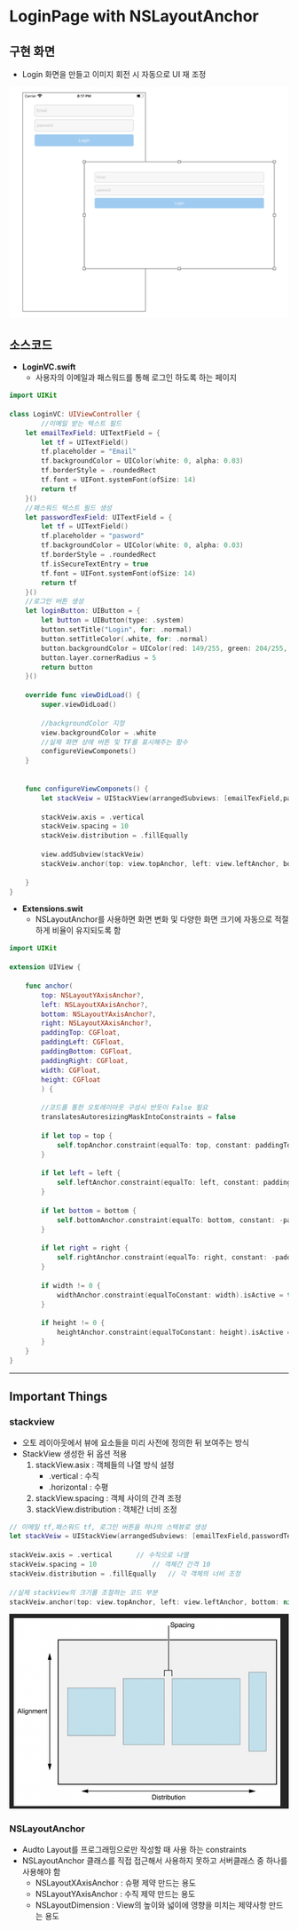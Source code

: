 # LoginPage with NSLayoutAnchor



## 구현 화면 

- Login 화면을 만들고 이미지 회전 시 자동으로 UI 재 조정

![200430_loginVC_UI](../image/200430_loginVC_UI.png)



## 소스코드

- **LoginVC.swift**
  - 사용자의 이메일과 패스워드를 통해 로그인 하도록 하는 페이지

```swift
import UIKit

class LoginVC: UIViewController {
		//이메일 받는 텍스트 필드
    let emailTexField: UITextField = {
        let tf = UITextField()
        tf.placeholder = "Email"
        tf.backgroundColor = UIColor(white: 0, alpha: 0.03)
        tf.borderStyle = .roundedRect
        tf.font = UIFont.systemFont(ofSize: 14)
        return tf
    }()
    //패스워드 텍스트 필드 생성
    let passwordTexField: UITextField = {
        let tf = UITextField()
        tf.placeholder = "pasword"
        tf.backgroundColor = UIColor(white: 0, alpha: 0.03)
        tf.borderStyle = .roundedRect
        tf.isSecureTextEntry = true
        tf.font = UIFont.systemFont(ofSize: 14)
        return tf
    }()
    //로그인 버튼 생성
    let loginButton: UIButton = {
        let button = UIButton(type: .system)
        button.setTitle("Login", for: .normal)
        button.setTitleColor(.white, for: .normal)
        button.backgroundColor = UIColor(red: 149/255, green: 204/255, blue: 244/255, alpha: 1)
        button.layer.cornerRadius = 5
        return button
    }()
    
    override func viewDidLoad() {
        super.viewDidLoad()
        
        //backgroundColor 지정
        view.backgroundColor = .white
        //실제 화면 상에 버튼 및 TF를 표시해주는 함수
        configureViewComponets()
    }

    
    func configureViewComponets() {
        let stackVeiw = UIStackView(arrangedSubviews: [emailTexField,passwordTexField,loginButton])
        
        stackVeiw.axis = .vertical
        stackVeiw.spacing = 10
        stackVeiw.distribution = .fillEqually
        
        view.addSubview(stackVeiw)
        stackVeiw.anchor(top: view.topAnchor, left: view.leftAnchor, bottom: nil, right: view.rightAnchor, paddingTop: 40, paddingLeft: 40, paddingBottom: 0, paddingRight: 40, width: 0, height: 140)
        
    }
}

```

- **Extensions.swit**
  - NSLayoutAnchor를 사용하면 화면 변화 및 다양한 화면 크기에 자동으로 적절하게 비율이 유지되도록 함

```swift
import UIKit

extension UIView {
    
    func anchor(
        top: NSLayoutYAxisAnchor?,
        left: NSLayoutXAxisAnchor?,
        bottom: NSLayoutYAxisAnchor?,
        right: NSLayoutXAxisAnchor?,
        paddingTop: CGFloat,
        paddingLeft: CGFloat,
        paddingBottom: CGFloat,
        paddingRight: CGFloat,
        width: CGFloat,
        height: CGFloat
        ) {
      
        //코드를 통한 오토레이아웃 구성시 반듯이 False 필요
        translatesAutoresizingMaskIntoConstraints = false

        if let top = top {
            self.topAnchor.constraint(equalTo: top, constant: paddingTop).isActive = true
        }
        
        if let left = left {
            self.leftAnchor.constraint(equalTo: left, constant: paddingLeft).isActive = true
        }
        
        if let bottom = bottom {
            self.bottomAnchor.constraint(equalTo: bottom, constant: -paddingBottom).isActive = true
        }
        
        if let right = right {
            self.rightAnchor.constraint(equalTo: right, constant: -paddingRight).isActive = true
        }
        
        if width != 0 {
            widthAnchor.constraint(equalToConstant: width).isActive = true
        }
        
        if height != 0 {
            heightAnchor.constraint(equalToConstant: height).isActive = true
        }
    }
}

```



---

## Important Things

### stackview

- 오토 레이아웃에서 뷰에 요소들을 미리 사전에 정의한 뒤 보여주는 방식
- StackView 생성한 뒤 옵션 적용
  1. stackView.asix : 객체들의 나열 방식 설정
     - .vertical : 수직
     - .horizontal : 수평
  2. stackView.spacing  : 객체 사이의 간격 조정
  3. stackView.distribution : 객체간 너비 조정

```swift
// 이메일 tf,패스워드 tf, 로그인 버튼을 하나의 스텍뷰로 생성
let stackVeiw = UIStackView(arrangedSubviews: [emailTexField,passwordTexField,loginButton])
        
stackVeiw.axis = .vertical		// 수직으로 나열
stackVeiw.spacing = 10				// 객체간 간격 10
stackVeiw.distribution = .fillEqually	// 각 객체의 너비 조정

//실제 stackView의 크기를 조절하는 코드 부분
stackVeiw.anchor(top: view.topAnchor, left: view.leftAnchor, bottom: nil, right: view.rightAnchor, paddingTop: 40, paddingLeft: 40, paddingBottom: 0, paddingRight: 40, width: 0, height: 140)
```



![200430_stackveiw](../image/200430_stackveiw.png)



### NSLayoutAnchor

- Audto Layout를 프로그래밍으로만 작성할 때 사용 하는 constraints
- NSLayoutAnchor 클래스를 직접 접근해서 사용하지 못하고 서버클래스 중 하나를 사용해야 함
  - NSLayoutXAxisAnchor : 슈평 제약 만드는 용도
  - NSLayoutYAxisAnchor : 수직 제약 만드는 용도
  - NSLayoutDimension : View의 높이와 넓이에 영향을 미치는 제약사항 만드는 용도

